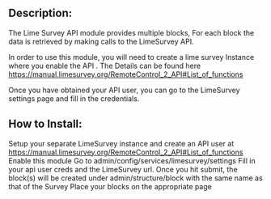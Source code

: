 Description:
---------------
The Lime Survey API module provides multiple blocks, For each block the data is retrieved by making calls to the LimeSurvey API.

In order to use this module, you will need to create a lime survey Instance where you enable the API .
The Details can be found here https://manual.limesurvey.org/RemoteControl_2_API#List_of_functions


Once you have obtained your API user, you can go to the LimeSurvey 
settings page and fill in the credentials.

How to Install:
---------------
Setup your separate LimeSurvey instance and create an API user at  https://manual.limesurvey.org/RemoteControl_2_API#List_of_functions
Enable this module
Go to admin/config/services/limesurvey/settings
Fill in your api user creds and the LimeSurvey url.
Once you hit submit, the block(s) will be created under admin/structure/block with the same name as that of the Survey 
Place your blocks on the appropriate page
